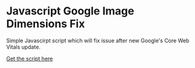 # Javascript Google Image Dimensions Fix

Simple Javascirpt script which will fix issue after new Google's Core Web Vitals update.

[Get the script here](https://github.com/matusrebros/Javascript-Google-Image-Dimensions-Fix/blob/main/main.js)
